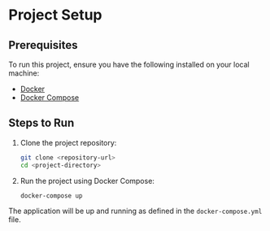 # Project Setup

## Prerequisites

To run this project, ensure you have the following installed on your local machine:

- [Docker](https://www.docker.com/)
- [Docker Compose](https://docs.docker.com/compose/)

## Steps to Run

1. Clone the project repository:

   ```bash
   git clone <repository-url>
   cd <project-directory>
   ```

2. Run the project using Docker Compose:

   ```bash
   docker-compose up
   ```

The application will be up and running as defined in the `docker-compose.yml` file.

